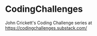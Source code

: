 # CodingChallenges
John Crickett's Coding Challenge series at https://codingchallenges.substack.com/
